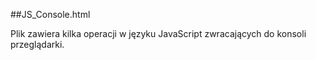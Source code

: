 ##JS_Console.html

Plik zawiera kilka operacji w języku JavaScript zwracających do konsoli przeglądarki.
